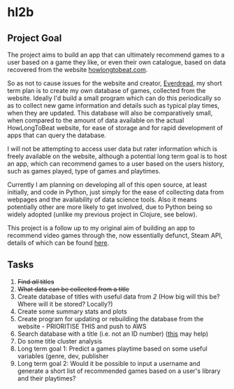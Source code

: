 # hl2b

##  Project Goal

The project aims to build an app that can ultimately recommend games to a user based on a game they like, or even their own catalogue, based on data recovered from the website [howlongtobeat.com](www.howlongtobeat.com).

So as not to cause issues for the website and creator, [Everdread](https://howlongtobeat.com/user.php?n=Everdred), my short term plan is to create my own database of games, collected from the website. Ideally I'd build a small program which can do this periodically so as to collect new game information and details such as typical play times, when they are updated. This database will also be comparatively small, when compared to the amount of data available on the actual HowLongToBeat website, for ease of storage and for rapid development of apps that can query the database.

I will not be attempting to access user data but rater information which is freely available on the website, although a potential long term goal is to host an app, which can recommend games to a user based on the users history, such as games played, type of games and playtimes.

Currently I am planning on developing all of this open source, at least initially, and code in Python, just simply for the ease of collecting data from webpages and the availability of data science tools. Also it means potentially other are more likely to get involved, due to Python being so widely adopted (unlike my previous project in Clojure, see below).

This project is a follow up to my original aim of building an app to recommend video games through the, now essentially defunct, Steam API, details of which can be found [here](https://github.com/seb231/steamie.window).

## Tasks
1. ~~Find *all* titles~~
2. ~~What data can be collected from a title~~
3. Create database of titles with useful data from _2_ (How big will this be? Where will it be stored? Locally?)
4. Create some summary stats and plots
5. Create program for updating or rebuilding the database from the website - PRIORITISE THIS and push to AWS
6. Search database with a title (i.e. not an ID number) ([this](https://www.somebits.com/~nelson/pandas-multiindex-slice-demo.html) may help)
7. Do some title cluster analysis
8. Long term goal 1: Predict a games playtime based on some useful variables (genre, dev, publisher
9. Long term goal 2: Would it be possible to input a username and generate a short list of recommended games based on a user's library and their playtimes?
